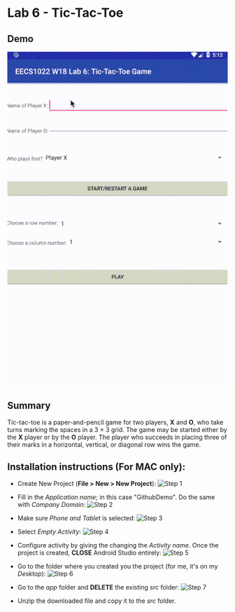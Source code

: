# Lab 6 - Tic-Tac-Toe

## Demo

![Demo gif](https://github.com/dvampofo/TicTacToe/blob/master/image/lab6_resize.gif?raw=true)

## Summary
Tic-tac-toe is a paper-and-pencil game for two players, **X** and **O**, who take turns marking the spaces in a 3 × 3 grid. The game may be started either by the **X** player or by the **O** player. The player who succeeds in
placing three of their marks in a horizontal, vertical, or diagonal row wins the game.


## Installation instructions (For MAC only):
  - Create New Project (**File > New > New Project**):
   ![Step 1](https://imgur.com/97hJKuS.png)
- Fill in the *Application name*; in this case "GithubDemo". Do the same with *Company Domain*:
 ![Step 2](https://imgur.com/9cfVSjz.png)
- Make sure *Phone and Tablet* is selected:
 ![Step 3](https://imgur.com/1wNcsMH.png)

- Select *Empty Activity*:
 ![Step 4](https://imgur.com/rFIUF4E.png)
- Configure activity by giving the changing the *Activity name*. Once the project is created, **CLOSE** Android Studio entirely:
 ![Step 5](https://imgur.com/B8RC5vc.png)
-  Go to the folder where you created you the project (for me, it's on my *Desktop*):
 ![Step 6](https://imgur.com/1mwvudb.png)
- Go to the *app* folder and **DELETE** the existing *src* folder:
 ![Step 7](https://imgur.com/W17yGSX.png)
- Unzip the downloaded file and copy it to the *src* folder.   

